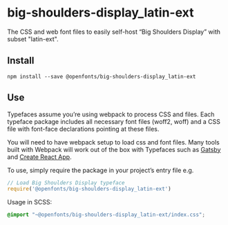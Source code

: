 
# big-shoulders-display_latin-ext

The CSS and web font files to easily self-host “Big Shoulders Display” with subset "latin-ext".

## Install

`npm install --save @openfonts/big-shoulders-display_latin-ext`

## Use

Typefaces assume you’re using webpack to process CSS and files. Each typeface
package includes all necessary font files (woff2, woff) and a CSS file with
font-face declarations pointing at these files.

You will need to have webpack setup to load css and font files. Many tools built
with Webpack will work out of the box with Typefaces such as [Gatsby](https://github.com/gatsbyjs/gatsby)
and [Create React App](https://github.com/facebookincubator/create-react-app).

To use, simply require the package in your project’s entry file e.g.

```javascript
// Load Big Shoulders Display typeface
require('@openfonts/big-shoulders-display_latin-ext')
```

Usage in SCSS:
```scss
@import "~@openfonts/big-shoulders-display_latin-ext/index.css";
```
